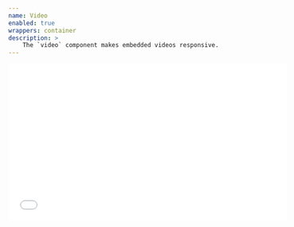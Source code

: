 ```yaml
---
name: Video
enabled: true
wrappers: container
description: >
    The `video` component makes embedded videos responsive.
---
```


<div class="video">
    <iframe width="560" height="315" src="//www.youtube.com/embed/C-y70ZOSzE0" frameborder="0" allowfullscreen></iframe>
</div>
